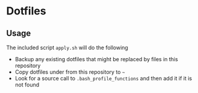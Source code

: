 # Dotfiles
## Usage

The included script `apply.sh` will do the following 
 
- Backup any existing dotfiles that might be replaced by files in this repository
- Copy dotfiles under from this repository to `~`
- Look for a source call to `.bash_profile_functions` and then add it if it is not found
